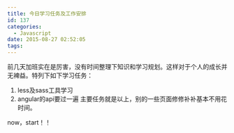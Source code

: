 ```yaml
---
title: 今日学习任务及工作安排
id: 137
categories:
  - Javascript
date: 2015-08-27 02:52:05
tags:
---
```


前几天加班实在是厉害，没有时间整理下知识和学习规划。这样对于个人的成长并无裨益。特列下如下学习任务：

1.  less及sass工具学习
2.  angular的api要过一遍
主要任务就是以上，别的一些页面修修补补基本不用花时间。

now，start！！